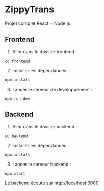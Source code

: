 # ZippyTrans

Projet complet React + Node.js

## Frontend

1. Aller dans le dossier frontend :
```
cd frontend
```

2. Installer les dépendances :
```
npm install
```

3. Lancer le serveur de développement :
```
npm run dev
```

## Backend

1. Aller dans le dossier backend :
```
cd backend
```

2. Installer les dépendances :
```
npm install
```

3. Lancer le serveur backend :
```
npm start
```

Le backend écoute sur http://localhost:3000
